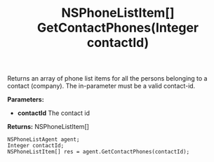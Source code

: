 ﻿---
uid: crmscript_ref_NSPhoneListAgent_GetContactPhones
title: NSPhoneListItem[] GetContactPhones(Integer contactId)
intellisense: NSPhoneListAgent.GetContactPhones
keywords: NSPhoneListAgent, GetContactPhones
so.topic: reference
---

Returns an array of phone list items for all the persons belonging to a contact (company). The in-parameter must be a valid contact-id.

**Parameters:**
 - **contactId** The contact id

**Returns:** NSPhoneListItem[]

```crmscript
NSPhoneListAgent agent;
Integer contactId;
NSPhoneListItem[] res = agent.GetContactPhones(contactId);
```

